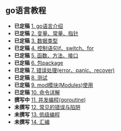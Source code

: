 ## go语言教程


* **已定稿** [1. go语言介绍](./1/README.md)
* **已定稿** [2. 变量、常量、指针](./2/README.md)
* **已定稿** [3. 数据类型](./3/README.md)
* **已定稿** [4. 控制语句if、switch、for](./4/README.md)
* **已定稿** [5. 函数、方法、接口](./5/README.md)
* **已定稿** [6. 包package](./6/README.md)
* **已定稿** [7. 错误处理(error、panic、recover)](./7/README.md)
* **已定稿** [8. 测试](./8/README.md)
* **已定稿** [9. mod模块(Modules)使用](./9/README.md)
* **已定稿** [10. 命令详解](./10/README.md)
* **撰写中** [11. 并发编程(goroutine)](./11/README.md)
* **未撰写** [12. 常见的错误与陷阱]()
* **未撰写** [13. 低级编程](./13/README.md)
* **未撰写** [14. 汇编]()
